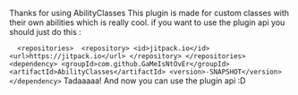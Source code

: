Thanks for using AbilityClasses
This plugin is made for custom classes with their own abilities which is really cool.
if you want to use the plugin api you should just do this :

`	<repositories> 
		 <repository>
		    <id>jitpack.io</id>
	    <url>https://jitpack.io</url>
	</repository>
	</repositories>
	<dependency>
    <groupId>com.github.GaMeIsNtOvEr</groupId>
    <artifactId>AbilityClasses</artifactId>
    <version>-SNAPSHOT</version>
	</dependency>
  `
Tadaaaaa! And now you can use the plugin api :D
 
